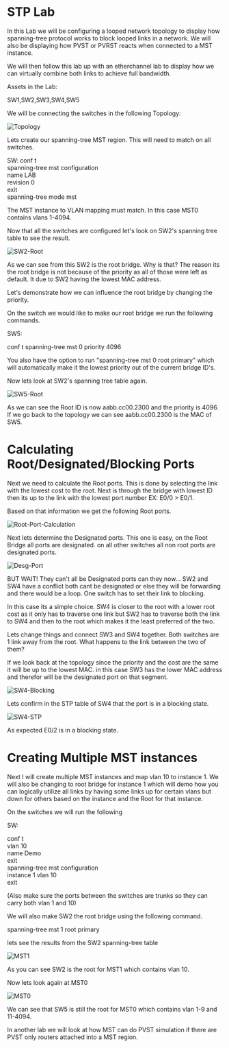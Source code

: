 # STP Lab

In this Lab we will be configuring a looped network topology to display how spanning-tree protocol works to block looped links in a network. We will also be displaying how PVST or PVRST reacts when connected to a MST instance.

We will then follow this lab up with an etherchannel lab to display how we can virtually combine both links to achieve full bandwidth.

Assets in the Lab:

SW1,SW2,SW3,SW4,SW5

We will be connecting the switches in the following Topology:

![Topology](Images/Topology.png)

Lets create our spanning-tree MST region. This will need to match on all switches.

SW:
conf t  
spanning-tree mst configuration  
name LAB  
revision 0  
exit  
spanning-tree mode mst  

The MST instance to VLAN mapping must match. In this case MST0 contains vlans 1-4094.

Now that all the switches are configured let's look on SW2's spanning tree table to see the result.

![SW2-Root](Images/SW2-Root.png)

As we can see from this SW2 is the root bridge. Why is that? The reason its the root bridge is not because of the priority as all of those were left as default. It due to SW2 having the lowest MAC address.

Let's demonstrate how we can influence the root bridge by changing the priority.

On the switch we would like to make our root bridge we run the following commands.

SW5:

conf t
spanning-tree mst 0 priority 4096


You also have the option to run "spanning-tree mst 0 root primary" which will automatically make it the lowest priority out of the current bridge ID's.

Now lets look at SW2's spanning tree table again.

![SW5-Root](Images/SW5-Root.png)

As we can see the Root ID is now aabb.cc00.2300 and the priority is 4096. If we go back to the topology we can see aabb.cc00.2300 is the MAC of SW5.

# Calculating Root/Designated/Blocking Ports

Next we need to calculate the Root ports. This is done by selecting the link with the lowest cost to the root. Next is through the bridge with lowest ID then its up to the link with the lowest port number EX: E0/0 > E0/1.

Based on that information we get the following Root ports.

![Root-Port-Calculation](Images/Root-Port-Calculation.png)

Next lets determine the Designated ports. This one is easy, on the Root Bridge all ports are designated. on all other switches all non root ports are designated ports.

![Desg-Port](Images/Desg-Port.png)

BUT WAIT! They can't all be Designated ports can they now... SW2 and SW4 have a conflict both cant be designated or else they will be forwarding and there would be a loop. One switch has to set their link to blocking.

In this case its a simple choice. SW4 is closer to the root with a lower root cost as it only has to traverse one link but SW2 has to traverse both the link to SW4 and then to the root which makes it the least preferred of the two.

Lets change things and connect SW3 and SW4 together. Both switches are 1 link away from the root. What happens to the link between the two of them?

If we look back at the topology since the priority and the cost are the same it will be up to the lowest MAC. in this case SW3 has the lower MAC address and therefor will be the designated port on that segment.

![SW4-Blocking](Images/SW4-Blocking.png)

Lets confirm in the STP table of SW4 that the port is in a blocking state.

![SW4-STP](Images/SW4-STP.png)

As expected E0/2 is in a blocking state. 

# Creating Multiple MST instances

Next I will create multiple MST instances and map vlan 10 to instance 1. We will also be changing to root bridge for instance 1 which will demo how you can logically utilize all links by having some links up for certain vlans but down for others based on the instance and the Root for that instance.

On the switches we will run the following

SW:

conf t  
vlan 10  
name Demo  
exit  
spanning-tree mst configuration  
instance 1 vlan 10  
exit  

(Also make sure the ports between the switches are trunks so they can carry both vlan 1 and 10)

We will also make SW2 the root bridge using the following command.

spanning-tree mst 1 root primary

lets see the results from the SW2 spanning-tree table

![MST1](Images/MST1.png)

As you can see SW2 is the root for MST1 which contains vlan 10.

Now lets look again at MST0

![MST0](Images/MST0.png)

We can see that SW5 is still the root for MST0 which contains vlan 1-9 and 11-4094.

In another lab we will look at how MST can do PVST simulation if there are PVST only routers attached into a MST region.


